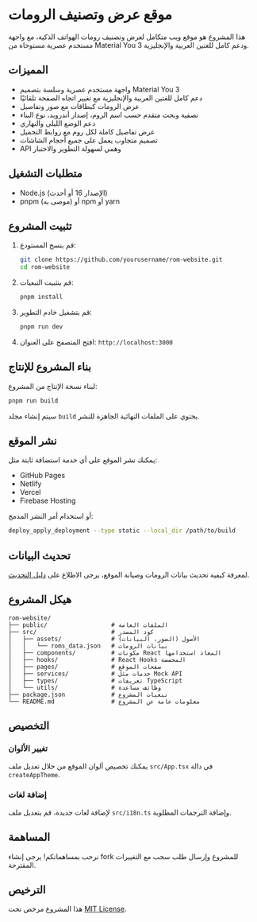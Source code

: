 # موقع عرض وتصنيف الرومات

هذا المشروع هو موقع ويب متكامل لعرض وتصنيف رومات الهواتف الذكية، مع واجهة مستخدم عصرية مستوحاة من Material You 3 ودعم كامل للغتين العربية والإنجليزية.

## المميزات

- واجهة مستخدم عصرية وسلسة بتصميم Material You 3
- دعم كامل للغتين العربية والإنجليزية مع تغيير اتجاه الصفحة تلقائيًا
- عرض الرومات كبطاقات مع صور وتفاصيل
- تصفية وبحث متقدم حسب اسم الروم، إصدار أندرويد، نوع البناء
- دعم الوضع الليلي والنهاري
- عرض تفاصيل كاملة لكل روم مع روابط التحميل
- تصميم متجاوب يعمل على جميع أحجام الشاشات
- API وهمي لسهولة التطوير والاختبار

## متطلبات التشغيل

- Node.js (الإصدار 16 أو أحدث)
- pnpm (موصى به) أو npm أو yarn

## تثبيت المشروع

1. قم بنسخ المستودع:
   ```bash
   git clone https://github.com/yourusername/rom-website.git
   cd rom-website
   ```

2. قم بتثبيت التبعيات:
   ```bash
   pnpm install
   ```

3. قم بتشغيل خادم التطوير:
   ```bash
   pnpm run dev
   ```

4. افتح المتصفح على العنوان: `http://localhost:3000`

## بناء المشروع للإنتاج

لبناء نسخة الإنتاج من المشروع:

```bash
pnpm run build
```

سيتم إنشاء مجلد `build` يحتوي على الملفات النهائية الجاهزة للنشر.

## نشر الموقع

يمكنك نشر الموقع على أي خدمة استضافة ثابتة مثل:

- GitHub Pages
- Netlify
- Vercel
- Firebase Hosting

أو استخدام أمر النشر المدمج:

```bash
deploy_apply_deployment --type static --local_dir /path/to/build
```

## تحديث البيانات

لمعرفة كيفية تحديث بيانات الرومات وصيانة الموقع، يرجى الاطلاع على [دليل التحديث](./UPDATE_GUIDE.md).

## هيكل المشروع

```
rom-website/
├── public/                  # الملفات العامة
├── src/                     # كود المصدر
│   ├── assets/              # الأصول (الصور، البيانات)
│   │   └── roms_data.json   # بيانات الرومات
│   ├── components/          # مكونات React المعاد استخدامها
│   ├── hooks/               # React Hooks المخصصة
│   ├── pages/               # صفحات الموقع
│   ├── services/            # خدمات مثل Mock API
│   ├── types/               # تعريفات TypeScript
│   └── utils/               # وظائف مساعدة
├── package.json             # تبعيات المشروع
└── README.md                # معلومات عامة عن المشروع
```

## التخصيص

### تغيير الألوان

يمكنك تخصيص ألوان الموقع من خلال تعديل ملف `src/App.tsx` في دالة `createAppTheme`.

### إضافة لغات

لإضافة لغات جديدة، قم بتعديل ملف `src/i18n.ts` وإضافة الترجمات المطلوبة.

## المساهمة

نرحب بمساهماتكم! يرجى إنشاء fork للمشروع وإرسال طلب سحب مع التغييرات المقترحة.

## الترخيص

هذا المشروع مرخص تحت [MIT License](LICENSE).
